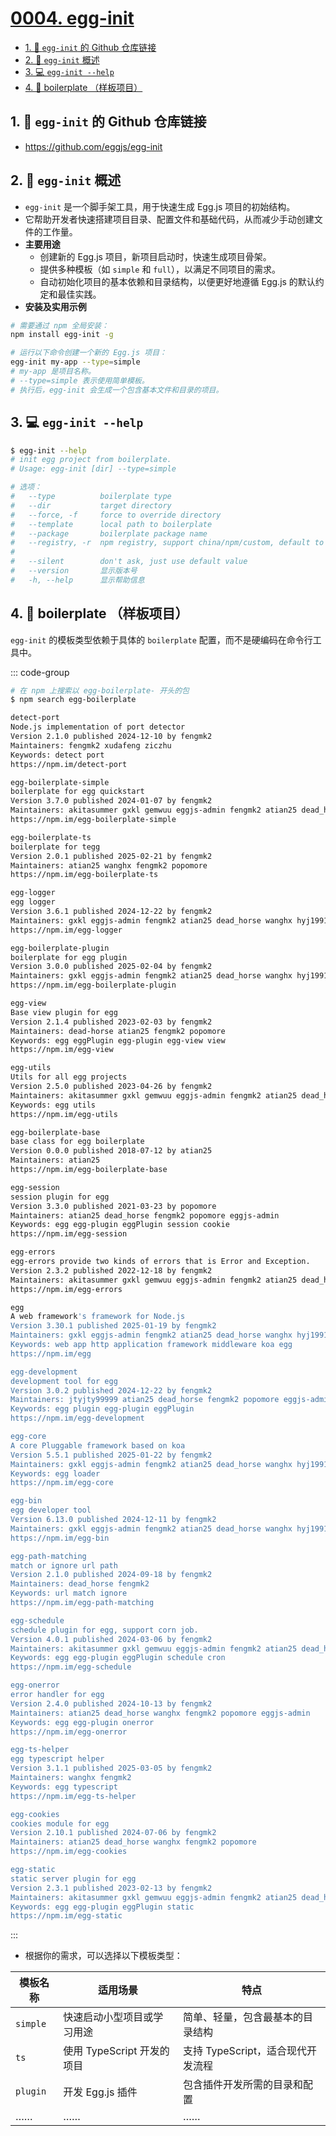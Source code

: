 # [0004. egg-init](https://github.com/Tdahuyou/TNotes.egg/tree/main/notes/0004.%20egg-init)

<!-- region:toc -->
- [1. 🔗 `egg-init` 的 Github 仓库链接](#1--egg-init-的-github-仓库链接)
- [2. 📒 `egg-init` 概述](#2--egg-init-概述)
- [3. 💻 `egg-init --help`](#3--egg-init---help)
- [4. 📒 boilerplate （样板项目）](#4--boilerplate-样板项目)
<!-- endregion:toc -->

## 1. 🔗 `egg-init` 的 Github 仓库链接

- https://github.com/eggjs/egg-init

## 2. 📒 `egg-init` 概述

- `egg-init` 是一个脚手架工具，用于快速生成 Egg.js 项目的初始结构。
- 它帮助开发者快速搭建项目目录、配置文件和基础代码，从而减少手动创建文件的工作量。
- **主要用途**
  - 创建新的 Egg.js 项目，新项目启动时，快速生成项目骨架。
  - 提供多种模板（如 `simple` 和 `full`），以满足不同项目的需求。
  - 自动初始化项目的基本依赖和目录结构，以便更好地遵循 Egg.js 的默认约定和最佳实践。
- **安装及实用示例**

```bash
# 需要通过 npm 全局安装：
npm install egg-init -g

# 运行以下命令创建一个新的 Egg.js 项目：
egg-init my-app --type=simple
# my-app 是项目名称。
# --type=simple 表示使用简单模板。
# 执行后，egg-init 会生成一个包含基本文件和目录的项目。
```

## 3. 💻 `egg-init --help`

```bash
$ egg-init --help
# init egg project from boilerplate.
# Usage: egg-init [dir] --type=simple

# 选项：
#   --type          boilerplate type                                      [字符串]
#   --dir           target directory                                      [字符串]
#   --force, -f     force to override directory                             [布尔]
#   --template      local path to boilerplate                             [字符串]
#   --package       boilerplate package name                              [字符串]
#   --registry, -r  npm registry, support china/npm/custom, default to auto detect
#                                                                         [字符串]
#   --silent        don't ask, just use default value                       [布尔]
#   --version       显示版本号                                              [布尔]
#   -h, --help      显示帮助信息                                            [布尔]
```

## 4. 📒 boilerplate （样板项目）

`egg-init` 的模板类型依赖于具体的 `boilerplate` 配置，而不是硬编码在命令行工具中。

::: code-group

```bash [npm search egg-boilerplate]
# 在 npm 上搜索以 egg-boilerplate- 开头的包
$ npm search egg-boilerplate
```

```bash [查看输出]
detect-port
Node.js implementation of port detector
Version 2.1.0 published 2024-12-10 by fengmk2
Maintainers: fengmk2 xudafeng ziczhu
Keywords: detect port
https://npm.im/detect-port

egg-boilerplate-simple
boilerplate for egg quickstart
Version 3.7.0 published 2024-01-07 by fengmk2
Maintainers: akitasummer gxkl gemwuu eggjs-admin fengmk2 atian25 dead_horse wanghx hyj1991 killagu coolme200 mansonchor.zzw hubcarl dead-horse popomore
https://npm.im/egg-boilerplate-simple

egg-boilerplate-ts
boilerplate for tegg
Version 2.0.1 published 2025-02-21 by fengmk2
Maintainers: atian25 wanghx fengmk2 popomore
https://npm.im/egg-boilerplate-ts

egg-logger
egg logger
Version 3.6.1 published 2024-12-22 by fengmk2
Maintainers: gxkl eggjs-admin fengmk2 atian25 dead_horse wanghx hyj1991 killagu coolme200 mansonchor.zzw hubcarl gemwuu akitasummer popomore
https://npm.im/egg-logger

egg-boilerplate-plugin
boilerplate for egg plugin
Version 3.0.0 published 2025-02-04 by fengmk2
Maintainers: gxkl eggjs-admin fengmk2 atian25 dead_horse wanghx hyj1991 killagu coolme200 mansonchor.zzw hubcarl gemwuu akitasummer
https://npm.im/egg-boilerplate-plugin

egg-view
Base view plugin for egg
Version 2.1.4 published 2023-02-03 by fengmk2
Maintainers: dead-horse atian25 fengmk2 popomore
Keywords: egg eggPlugin egg-plugin egg-view view
https://npm.im/egg-view

egg-utils
Utils for all egg projects
Version 2.5.0 published 2023-04-26 by fengmk2
Maintainers: akitasummer gxkl gemwuu eggjs-admin fengmk2 atian25 dead_horse wanghx hyj1991 killagu coolme200 mansonchor.zzw hubcarl popomore
Keywords: egg utils
https://npm.im/egg-utils

egg-boilerplate-base
base class for egg boilerplate
Version 0.0.0 published 2018-07-12 by atian25
Maintainers: atian25
https://npm.im/egg-boilerplate-base

egg-session
session plugin for egg
Version 3.3.0 published 2021-03-23 by popomore
Maintainers: atian25 dead_horse fengmk2 popomore eggjs-admin
Keywords: egg egg-plugin eggPlugin session cookie
https://npm.im/egg-session

egg-errors
egg-errors provide two kinds of errors that is Error and Exception.
Version 2.3.2 published 2022-12-18 by fengmk2
Maintainers: akitasummer gxkl gemwuu eggjs-admin fengmk2 atian25 dead_horse wanghx hyj1991 killagu coolme200 mansonchor.zzw hubcarl popomore mansonchor
https://npm.im/egg-errors

egg
A web framework's framework for Node.js
Version 3.30.1 published 2025-01-19 by fengmk2
Maintainers: gxkl eggjs-admin fengmk2 atian25 dead_horse wanghx hyj1991 killagu coolme200 mansonchor.zzw hubcarl gemwuu akitasummer shaoshuai0102 popomore
Keywords: web app http application framework middleware koa egg
https://npm.im/egg

egg-development
development tool for egg
Version 3.0.2 published 2024-12-22 by fengmk2
Maintainers: jtyjty99999 atian25 dead_horse fengmk2 popomore eggjs-admin
Keywords: egg plugin egg-plugin eggPlugin
https://npm.im/egg-development

egg-core
A core Pluggable framework based on koa
Version 5.5.1 published 2025-01-22 by fengmk2
Maintainers: gxkl eggjs-admin fengmk2 atian25 dead_horse wanghx hyj1991 killagu coolme200 mansonchor.zzw hubcarl gemwuu akitasummer gxcsoccer popomore
Keywords: egg loader
https://npm.im/egg-core

egg-bin
egg developer tool
Version 6.13.0 published 2024-12-11 by fengmk2
Maintainers: gxkl eggjs-admin fengmk2 atian25 dead_horse wanghx hyj1991 killagu coolme200 mansonchor.zzw hubcarl gemwuu akitasummer popomore
https://npm.im/egg-bin

egg-path-matching
match or ignore url path
Version 2.1.0 published 2024-09-18 by fengmk2
Maintainers: dead_horse fengmk2
Keywords: url match ignore
https://npm.im/egg-path-matching

egg-schedule
schedule plugin for egg, support corn job.
Version 4.0.1 published 2024-03-06 by fengmk2
Maintainers: akitasummer gxkl gemwuu eggjs-admin fengmk2 atian25 dead_horse wanghx hyj1991 killagu coolme200 mansonchor.zzw hubcarl popomore
Keywords: egg egg-plugin eggPlugin schedule cron
https://npm.im/egg-schedule

egg-onerror
error handler for egg
Version 2.4.0 published 2024-10-13 by fengmk2
Maintainers: atian25 dead_horse wanghx fengmk2 popomore eggjs-admin
Keywords: egg egg-plugin onerror
https://npm.im/egg-onerror

egg-ts-helper
egg typescript helper
Version 3.1.1 published 2025-03-05 by fengmk2
Maintainers: wanghx fengmk2
Keywords: egg typescript
https://npm.im/egg-ts-helper

egg-cookies
cookies module for egg
Version 2.10.1 published 2024-07-06 by fengmk2
Maintainers: atian25 dead_horse wanghx fengmk2 popomore
https://npm.im/egg-cookies

egg-static
static server plugin for egg
Version 2.3.1 published 2023-02-13 by fengmk2
Maintainers: akitasummer gxkl gemwuu eggjs-admin fengmk2 atian25 dead_horse wanghx hyj1991 killagu coolme200 mansonchor.zzw hubcarl popomore
Keywords: egg egg-plugin eggPlugin static
https://npm.im/egg-static
```

:::

- 根据你的需求，可以选择以下模板类型：

| 模板名称 | 适用场景                   | 特点                              |
| -------- | -------------------------- | --------------------------------- |
| `simple` | 快速启动小型项目或学习用途 | 简单、轻量，包含最基本的目录结构  |
| `ts`     | 使用 TypeScript 开发的项目 | 支持 TypeScript，适合现代开发流程 |
| `plugin` | 开发 Egg.js 插件           | 包含插件开发所需的目录和配置      |
| ……       | ……                         | ……                                |
